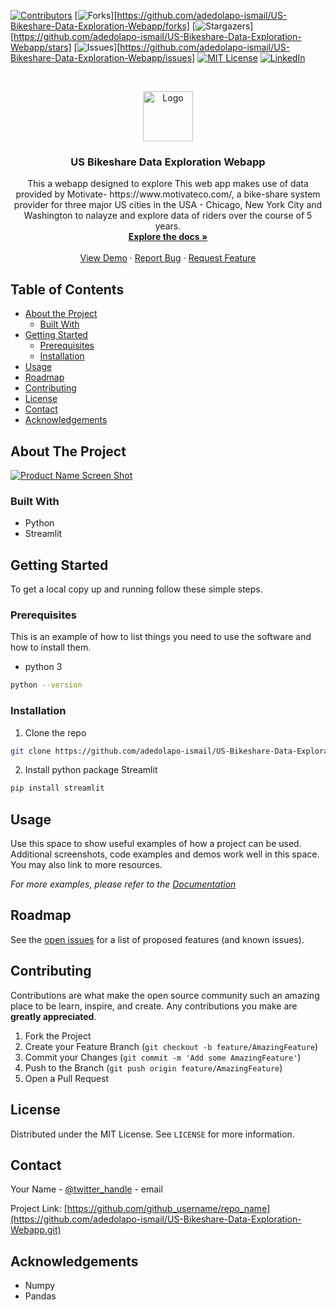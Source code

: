 <!--
*** Thanks for checking out this README Template. If you have a suggestion that would
*** make this better, please fork the repo and create a pull request or simply open
*** an issue with the tag "enhancement".
*** Thanks again! Now go create something AMAZING! :D
***
***
***
*** To avoid retyping too much info. Do a search and replace for the following:
*** github_username, repo_name, twitter_handle, email
-->





<!-- PROJECT SHIELDS -->
<!--
*** I'm using markdown "reference style" links for readability.
*** Reference links are enclosed in brackets [ ] instead of parentheses ( ).
*** See the bottom of this document for the declaration of the reference variables
*** for contributors-url, forks-url, etc. This is an optional, concise syntax you may use.
*** https://www.markdownguide.org/basic-syntax/#reference-style-links
-->
[![Contributors][contributors-shield]][contributors-url]
[![Forks][forks-shield]][https://github.com/adedolapo-ismail/US-Bikeshare-Data-Exploration-Webapp/forks]
[![Stargazers][stars-shield]][https://github.com/adedolapo-ismail/US-Bikeshare-Data-Exploration-Webapp/stars]
[![Issues][issues-shield]][https://github.com/adedolapo-ismail/US-Bikeshare-Data-Exploration-Webapp/issues]
[![MIT License][license-shield]][license-url]
[![LinkedIn][linkedin-shield]][linkedin-url]



<!-- PROJECT LOGO -->
<br />
<p align="center">
  <a href="https://github.com/github_username/repo_name">
    <img src="images/logo.png" alt="Logo" width="80" height="80">
  </a>

  <h3 align="center">US Bikeshare Data Exploration Webapp</h3>

  <p align="center">
    This a webapp designed to explore This web app makes use of data provided by Motivate- https://www.motivateco.com/, a bike-share system provider for three major US cities in the USA - Chicago, New York City and Washington to nalayze and explore data of riders over the course of 5 years.
    <br />
    <a href="https://github.com/github_username/repo_name"><strong>Explore the docs »</strong></a>
    <br />
    <br />
    <a href="https://github.com/github_username/repo_name">View Demo</a>
    ·
    <a href="https://github.com/github_username/repo_name/issues">Report Bug</a>
    ·
    <a href="https://github.com/github_username/repo_name/issues">Request Feature</a>
  </p>
</p>



<!-- TABLE OF CONTENTS -->
## Table of Contents

* [About the Project](#about-the-project)
  * [Built With](#built-with)
* [Getting Started](#getting-started)
  * [Prerequisites](#prerequisites)
  * [Installation](#installation)
* [Usage](#usage)
* [Roadmap](#roadmap)
* [Contributing](#contributing)
* [License](#license)
* [Contact](#contact)
* [Acknowledgements](#acknowledgements)



<!-- ABOUT THE PROJECT -->
## About The Project

[![Product Name Screen Shot][product-screenshot]](https://example.com)



### Built With

* []() Python
* []() Streamlit


<!-- GETTING STARTED -->
## Getting Started

To get a local copy up and running follow these simple steps.

### Prerequisites

This is an example of how to list things you need to use the software and how to install them.
* python 3
```sh
python --version
```

### Installation

1. Clone the repo
```sh
git clone https://github.com/adedolapo-ismail/US-Bikeshare-Data-Exploration-Webapp.git
```
2. Install python package Streamlit
```sh
pip install streamlit
```



<!-- USAGE EXAMPLES -->
## Usage

Use this space to show useful examples of how a project can be used. Additional screenshots, code examples and demos work well in this space. You may also link to more resources.

_For more examples, please refer to the [Documentation](https://example.com)_



<!-- ROADMAP -->
## Roadmap

See the [open issues](https://github.com/adedolapo-ismail/US-Bikeshare-Data-Exploration-Webapp.git/issues) for a list of proposed features (and known issues).



<!-- CONTRIBUTING -->
## Contributing

Contributions are what make the open source community such an amazing place to be learn, inspire, and create. Any contributions you make are **greatly appreciated**.

1. Fork the Project
2. Create your Feature Branch (`git checkout -b feature/AmazingFeature`)
3. Commit your Changes (`git commit -m 'Add some AmazingFeature'`)
4. Push to the Branch (`git push origin feature/AmazingFeature`)
5. Open a Pull Request



<!-- LICENSE -->
## License

Distributed under the MIT License. See `LICENSE` for more information.



<!-- CONTACT -->
## Contact

Your Name - [@twitter_handle](https://twitter.com/twitter_handle) - email

Project Link: [https://github.com/github_username/repo_name](https://github.com/adedolapo-ismail/US-Bikeshare-Data-Exploration-Webapp.git)



<!-- ACKNOWLEDGEMENTS -->
## Acknowledgements

* []() Numpy
* []() Pandas





<!-- MARKDOWN LINKS & IMAGES -->
<!-- https://www.markdownguide.org/basic-syntax/#reference-style-links -->
[contributors-shield]: https://img.shields.io/github/contributors/adedolapo-ismail/repo.svg?style=flat-square
[contributors-url]: https://github.com/adedolapo-ismail/repo/graphs/contributors
[forks-shield]: https://img.shields.io/github/forks/adedolapo-ismail/repo.svg?style=flat-square
[forks-url]: https://github.com/adedolapo-ismail/repo/network/members
[stars-shield]: https://img.shields.io/github/stars/adedolapo-ismail/repo.svg?style=flat-square
[stars-url]: https://github.com/adedolapo-ismail/repo/stargazers
[issues-shield]: https://img.shields.io/github/issues/adedolapo-ismail/repo.svg?style=flat-square
[issues-url]: https://github.com/adedolapo-ismail/repo/issues
[license-shield]: https://img.shields.io/github/license/adedolapo-ismail/repo.svg?style=flat-square
[license-url]: https://github.com/github_uadedolapo-ismailsername/repo/blob/master/LICENSE.txt
[linkedin-shield]: https://img.shields.io/badge/-LinkedIn-black.svg?style=flat-square&logo=linkedin&colorB=555
[linkedin-url]: https://linkedin.com/in/adedolapo-ismail-2509
[product-screenshot]: images/screenshot.png
